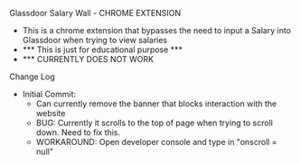 Glassdoor Salary Wall - CHROME EXTENSION

- This is a chrome extension that bypasses the need to input a Salary into Glassdoor when trying to view salaries
- *** This is just for educational purpose ***
- *** CURRENTLY DOES NOT WORK






Change Log
- Initial Commit: 
   - Can currently remove the banner that blocks interaction with the website
   - BUG: Currently it scrolls to the top of page when trying to scroll down. Need to fix this.
   - WORKAROUND: Open developer console and type in "onscroll = null"
 
